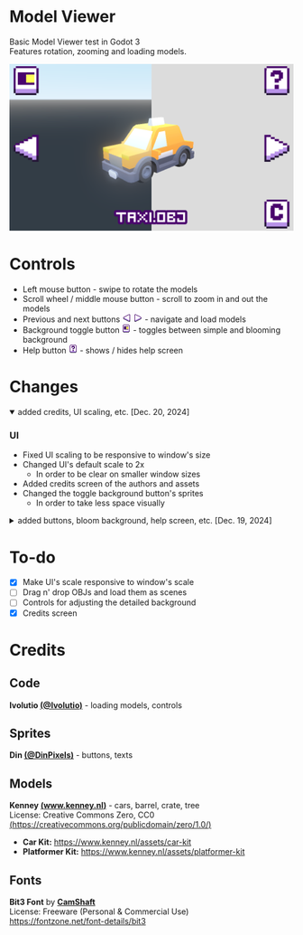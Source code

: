 # Model Viewer
Basic Model Viewer test in Godot 3  
Features rotation, zooming and loading models.

![app detailed and simple preview](/model_viewer_preview.png)

# Controls
- Left mouse button - swipe to rotate the models
- Scroll wheel / middle mouse button - scroll to zoom in and out the models
- Previous and next buttons ![previous button sprite](/Assets/Images/prev_btn.png) ![next button sprite](/Assets/Images/next_btn.png) - navigate and load models
- Background toggle button ![toggle background button sprite](/Assets/Images/turn_on_btn.png) - toggles between simple and blooming background
- Help button ![help toggle button sprite](/Assets/Images/help_btn.png) - shows / hides help screen

# Changes

<details open>
<summary>added credits, UI scaling, etc. [Dec. 20, 2024]</summary>
<h3>UI</h3>

- Fixed UI scaling to be responsive to window's size
- Changed UI's default scale to 2x
    - In order to be clear on smaller window sizes
- Added credits screen of the authors and assets
- Changed the toggle background button's sprites
    - In order to take less space visually

</details>

<details>
<summary>added buttons, bloom background, help screen, etc. [Dec. 19, 2024]</summary>
<h3>UI</h3>

- Fixed buttons' positions when scaling the window
- Added more buttons (e.g. background and help toggle)
- Added sprites for buttons
- Added text to show model's filename
- Added a detailed background with bloom to test models with lightings
- Used Bit3 font for texts

<h3>Models</h3>

- Removed models from initial fork due to the rights

<h3>Code</h3>

- Added/cleaned some lines of code

</details>

# To-do
- [x] Make UI's scale responsive to window's scale
- [ ] Drag n' drop OBJs and load them as scenes
- [ ] Controls for adjusting the detailed background
- [x] Credits screen

# Credits
## Code
**Ivolutio [(@Ivolutio)](https://twitter.com/Ivolutio)** - loading models, controls

## Sprites
**Din [(@DinPixels)](https://bsky.app/profile/dinpixels.bsky.social)** - buttons, texts

## Models
**Kenney [(www.kenney.nl)](https://www.kenney.nl)** - cars, barrel, crate, tree  
License: Creative Commons Zero, CC0 [(https://creativecommons.org/publicdomain/zero/1.0/)](https://creativecommons.org/publicdomain/zero/1.0/)
- **Car Kit:** <https://www.kenney.nl/assets/car-kit>
- **Platformer Kit:** <https://www.kenney.nl/assets/platformer-kit>

## Fonts
**Bit3 Font** by **[CamShaft](https://www.fontsc.com/font/designer/camshaft)**  
License: Freeware (Personal & Commercial Use)  
<https://fontzone.net/font-details/bit3>